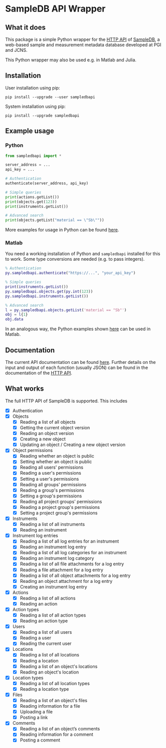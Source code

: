 # SampleDB API Wrapper
## What it does
This package is a simple Python wrapper for the [HTTP API](https://scientific-it-systems.iffgit.fz-juelich.de/SampleDB/developer_guide/api.html) of [SampleDB](https://scientific-it-systems.iffgit.fz-juelich.de/SampleDB/), a web-based sample and measurement metadata database developed at PGI and JCNS.

This Python wrapper may also be used e.g. in Matlab and Julia.

## Installation
User installation using pip:
```
pip install --upgrade --user sampledbapi
```

System installation using pip:
```
pip install --upgrade sampledbapi
```

## Example usage

### Python
```python
from sampledbapi import *

server_address = ...
api_key = ...

# Authentication
authenticate(server_address, api_key)

# Simple queries
print(actions.getList())
print(objects.get(123))
print(instruments.getList())

# Advanced search
print(objects.getList("material == \"Sb\""))
```

More examples for usage in Python can be found [here](https://ag-salinga.zivgitlabpages.uni-muenster.de/sampledb-api-wrapper/Examples.html).

### Matlab

You need a working installation of Python and `sampledbapi` installed for this to work.
Some type conversions are needed (e.g. to pass integers).

```matlab
% Authentication
py.sampledbapi.authenticate("https://...", "your_api_key")

% Simple queries
print(instruments.getList())
py.sampledbapi.objects.get(py.int(123))
py.sampledbapi.instruments.getList())

% Advanced search
l = py.sampledbapi.objects.getList('material == "Sb"')
obj = l{1}
obj.data
```

In an analogous way, the Python examples shown [here](https://ag-salinga.zivgitlabpages.uni-muenster.de/sampledb-api-wrapper/Examples.html) can be used in Matlab.

## Documentation

The current API documentation can be found [here](https://ag-salinga.zivgitlabpages.uni-muenster.de/sampledb-api-wrapper).
Further details on the input and output of each function (usually JSON) can be found in the documentation of the [HTTP API](https://scientific-it-systems.iffgit.fz-juelich.de/SampleDB/developer_guide/api.html).

## What works

The full HTTP API of SampleDB is supported. This includes

- [x] Authentication
- [x] Objects
    - [x] Reading a list of all objects
    - [x] Getting the current object version
    - [x] Reading an object version
    - [x] Creating a new object
    - [x] Updating an object / Creating a new object version
- [x] Object permissions
    - [x] Reading whether an object is public
    - [x] Setting whether an object is public
    - [x] Reading all users' permissions
    - [x] Reading a user's permissions
    - [x] Setting a user's permissions
    - [x] Reading all groups' permissions
    - [x] Reading a group's permissions
    - [x] Setting a group's permissions
    - [x] Reading all project groups' permissions
    - [x] Reading a project group's permissions
    - [x] Setting a project group's permissions
- [x] Instruments
    - [x] Reading a list of all instruments
    - [x] Reading an instrument
- [x] Instrument log entries
    - [x] Reading a list of all log entries for an instrument
    - [x] Reading an instrument log entry
    - [x] Reading a list of all log categories for an instrument
    - [x] Reading an instrument log category
    - [x] Reading a list of all file attachments for a log entry
    - [x] Reading a file attachment for a log entry
    - [x] Reading a list of all object attachments for a log entry
    - [x] Reading an object attachment for a log entry
    - [x] Creating an instrument log entry
- [x] Actions
    - [x] Reading a list of all actions
    - [x] Reading an action
- [x] Action types
    - [x] Reading a list of all action types
    - [x] Reading an action type
- [x] Users
    - [x] Reading a list of all users
    - [x] Reading a user
    - [x] Reading the current user
- [x] Locations
    - [x] Reading a list of all locations
    - [x] Reading a location
    - [x] Reading a list of an object's locations
    - [x] Reading an object's location
- [x] Location types
    - [x] Reading a list of all location types
    - [x] Reading a location type
- [x] Files
    - [x] Reading a list of an object's files
    - [x] Reading information for a file
    - [x] Uploading a file
    - [x] Posting a link
- [x] Comments
    - [x] Reading a list of an object’s comments
    - [x] Reading information for a comment
    - [x] Posting a comment
